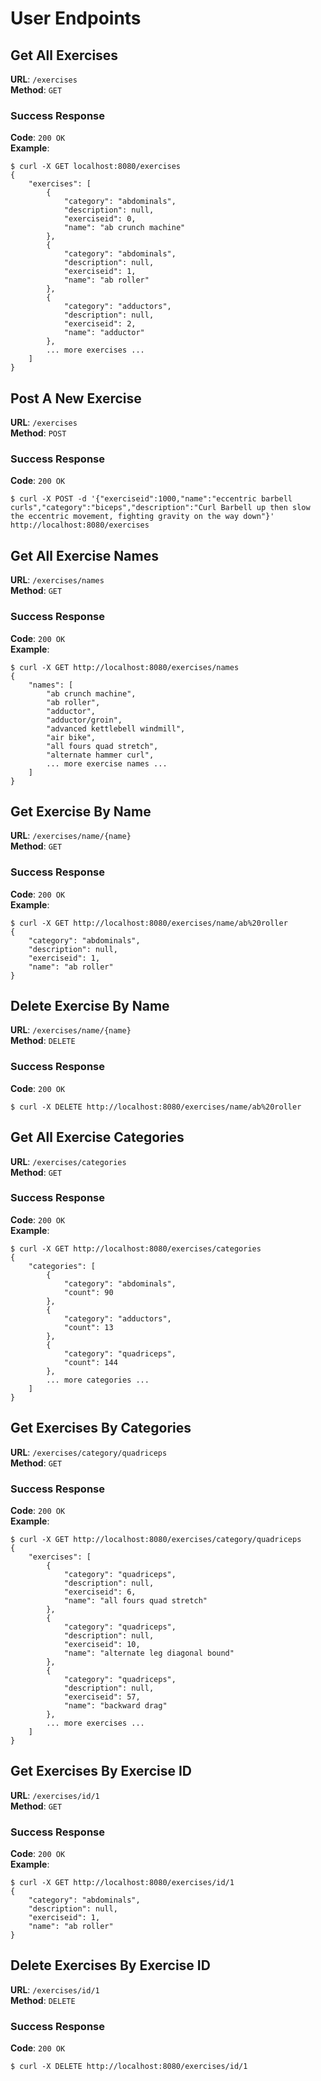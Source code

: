 # User Endpoints

## Get All Exercises
**URL**: `/exercises`  
**Method**: `GET`  

### Success Response
**Code**: `200 OK`  
**Example**:  
```
$ curl -X GET localhost:8080/exercises
{
    "exercises": [
        {
            "category": "abdominals",
            "description": null,
            "exerciseid": 0,
            "name": "ab crunch machine"
        },
        {
            "category": "abdominals",
            "description": null,
            "exerciseid": 1,
            "name": "ab roller"
        },
        {
            "category": "adductors",
            "description": null,
            "exerciseid": 2,
            "name": "adductor"
        }, 
        ... more exercises ...
    ]
}
```

## Post A New Exercise
**URL**: `/exercises`  
**Method**: `POST`  

### Success Response
**Code**: `200 OK`  
```
$ curl -X POST -d '{"exerciseid":1000,"name":"eccentric barbell curls","category":"biceps","description":"Curl Barbell up then slow the eccentric movement, fighting gravity on the way down"}' http://localhost:8080/exercises
```


## Get All Exercise Names
**URL**: `/exercises/names`  
**Method**: `GET`  

### Success Response
**Code**: `200 OK`  
**Example**:  
```
$ curl -X GET http://localhost:8080/exercises/names
{
    "names": [
        "ab crunch machine",
        "ab roller",
        "adductor",
        "adductor/groin",
        "advanced kettlebell windmill",
        "air bike",
        "all fours quad stretch",
        "alternate hammer curl",
        ... more exercise names ...
    ]
}
```

## Get Exercise By Name
**URL**: `/exercises/name/{name}`  
**Method**: `GET`   

### Success Response
**Code**: `200 OK`  
**Example**:  
```
$ curl -X GET http://localhost:8080/exercises/name/ab%20roller
{
    "category": "abdominals",
    "description": null,
    "exerciseid": 1,
    "name": "ab roller"
}
```

## Delete Exercise By Name
**URL**: `/exercises/name/{name}`  
**Method**: `DELETE`   

### Success Response
**Code**: `200 OK`  
```
$ curl -X DELETE http://localhost:8080/exercises/name/ab%20roller
```


## Get All Exercise Categories
**URL**: `/exercises/categories`   
**Method**: `GET`   

### Success Response
**Code**: `200 OK`  
**Example**:  
```
$ curl -X GET http://localhost:8080/exercises/categories
{
    "categories": [
        {
            "category": "abdominals",
            "count": 90
        },
        {
            "category": "adductors",
            "count": 13
        },
        {
            "category": "quadriceps",
            "count": 144
        },
        ... more categories ...
    ]
}
```

## Get Exercises By Categories
**URL**: `/exercises/category/quadriceps`   
**Method**: `GET`   

### Success Response
**Code**: `200 OK`  
**Example**:  
```
$ curl -X GET http://localhost:8080/exercises/category/quadriceps
{
    "exercises": [
        {
            "category": "quadriceps",
            "description": null,
            "exerciseid": 6,
            "name": "all fours quad stretch"
        },
        {
            "category": "quadriceps",
            "description": null,
            "exerciseid": 10,
            "name": "alternate leg diagonal bound"
        },
        {
            "category": "quadriceps",
            "description": null,
            "exerciseid": 57,
            "name": "backward drag"
        },
        ... more exercises ...
    ]
}
```

## Get Exercises By Exercise ID
**URL**: `/exercises/id/1`   
**Method**: `GET`   

### Success Response
**Code**: `200 OK`  
**Example**:  
```
$ curl -X GET http://localhost:8080/exercises/id/1
{
    "category": "abdominals",
    "description": null,
    "exerciseid": 1,
    "name": "ab roller"
}
```

## Delete Exercises By Exercise ID
**URL**: `/exercises/id/1`   
**Method**: `DELETE`   

### Success Response
**Code**: `200 OK`  
```
$ curl -X DELETE http://localhost:8080/exercises/id/1
```
